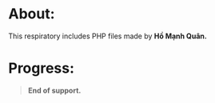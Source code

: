 # About:
This respiratory includes PHP files made by <b>Hồ Mạnh Quân<b>.

# Progress:
> End of support.

